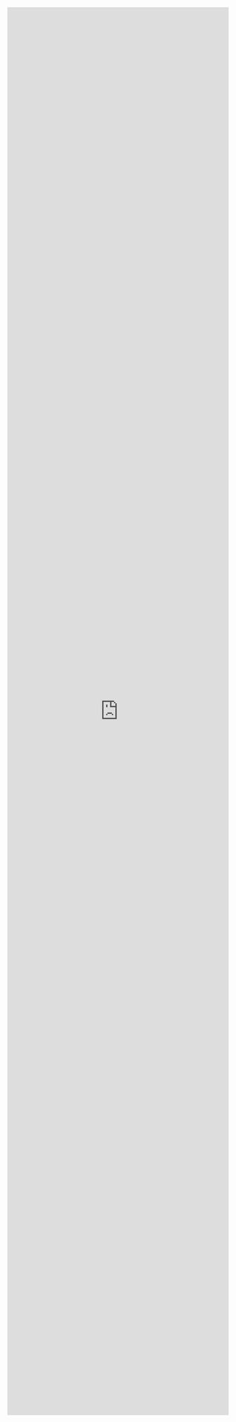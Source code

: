 <iframe title="Feedback Form" aria-label="Feedback Form" src="https://docs.google.com/forms/d/e/1FAIpQLSeOLUPwNqHeLdCaANqyDvPSOdpjCfbWmrNc9wAag_8Px3x0cw/viewform?embedded=true" style="width: 100%; height: 80vh; border: 0;" allowfullscreen="" loading="lazy"></iframe>
